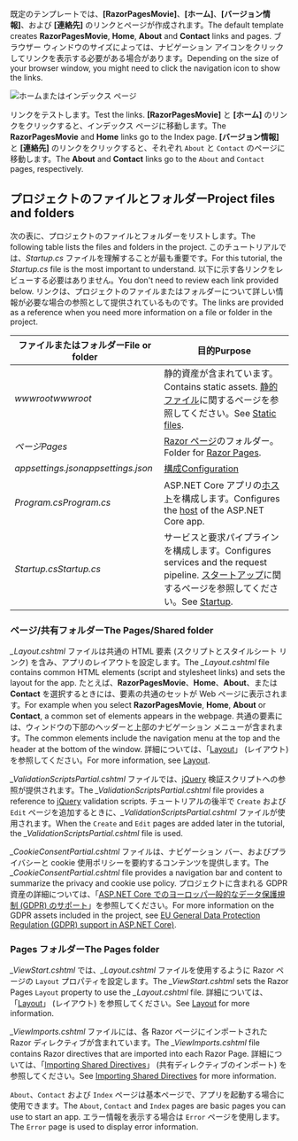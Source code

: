 <span data-ttu-id="0865c-101">既定のテンプレートでは、**[RazorPagesMovie]**、**[ホーム]**、**[バージョン情報]**、および **[連絡先]** のリンクとページが作成されます。</span><span class="sxs-lookup"><span data-stu-id="0865c-101">The default template creates **RazorPagesMovie**, **Home**, **About** and **Contact** links and pages.</span></span> <span data-ttu-id="0865c-102">ブラウザー ウィンドウのサイズによっては、ナビゲーション アイコンをクリックしてリンクを表示する必要がある場合があります。</span><span class="sxs-lookup"><span data-stu-id="0865c-102">Depending on the size of your browser window, you might need to click the navigation icon to show the links.</span></span>

![ホームまたはインデックス ページ](~/tutorials/razor-pages/razor-pages-start/_static/home2.png)

<span data-ttu-id="0865c-104">リンクをテストします。</span><span class="sxs-lookup"><span data-stu-id="0865c-104">Test the links.</span></span> <span data-ttu-id="0865c-105">**[RazorPagesMovie]** と **[ホーム]** のリンクをクリックすると、インデックス ページに移動します。</span><span class="sxs-lookup"><span data-stu-id="0865c-105">The **RazorPagesMovie** and **Home** links go to the Index page.</span></span> <span data-ttu-id="0865c-106">**[バージョン情報]** と **[連絡先]** のリンクをクリックすると、それぞれ `About` と `Contact` のページに移動します。</span><span class="sxs-lookup"><span data-stu-id="0865c-106">The **About** and **Contact** links go to the `About` and `Contact` pages, respectively.</span></span>

## <a name="project-files-and-folders"></a><span data-ttu-id="0865c-107">プロジェクトのファイルとフォルダー</span><span class="sxs-lookup"><span data-stu-id="0865c-107">Project files and folders</span></span>

<span data-ttu-id="0865c-108">次の表に、プロジェクトのファイルとフォルダーをリストします。</span><span class="sxs-lookup"><span data-stu-id="0865c-108">The following table lists the files and folders in the project.</span></span> <span data-ttu-id="0865c-109">このチュートリアルでは、*Startup.cs* ファイルを理解することが最も重要です。</span><span class="sxs-lookup"><span data-stu-id="0865c-109">For this tutorial, the *Startup.cs* file is the most important to understand.</span></span> <span data-ttu-id="0865c-110">以下に示す各リンクをレビューする必要はありません。</span><span class="sxs-lookup"><span data-stu-id="0865c-110">You don't need to review each link provided below.</span></span> <span data-ttu-id="0865c-111">リンクは、プロジェクトのファイルまたはフォルダーについて詳しい情報が必要な場合の参照として提供されているものです。</span><span class="sxs-lookup"><span data-stu-id="0865c-111">The links are provided as a reference when you need more information on a file or folder in the project.</span></span>

| <span data-ttu-id="0865c-112">ファイルまたはフォルダー</span><span class="sxs-lookup"><span data-stu-id="0865c-112">File or folder</span></span> | <span data-ttu-id="0865c-113">目的</span><span class="sxs-lookup"><span data-stu-id="0865c-113">Purpose</span></span> |
| -------------- | ------- |
| <span data-ttu-id="0865c-114">*wwwroot*</span><span class="sxs-lookup"><span data-stu-id="0865c-114">*wwwroot*</span></span> | <span data-ttu-id="0865c-115">静的資産が含まれています。</span><span class="sxs-lookup"><span data-stu-id="0865c-115">Contains static assets.</span></span> <span data-ttu-id="0865c-116">[静的ファイル](xref:fundamentals/static-files)に関するページを参照してください。</span><span class="sxs-lookup"><span data-stu-id="0865c-116">See [Static files](xref:fundamentals/static-files).</span></span> |
| <span data-ttu-id="0865c-117">*ページ*</span><span class="sxs-lookup"><span data-stu-id="0865c-117">*Pages*</span></span> | <span data-ttu-id="0865c-118">[Razor ページ](xref:razor-pages/index)のフォルダー。</span><span class="sxs-lookup"><span data-stu-id="0865c-118">Folder for [Razor Pages](xref:razor-pages/index).</span></span> |
| <span data-ttu-id="0865c-119">*appsettings.json*</span><span class="sxs-lookup"><span data-stu-id="0865c-119">*appsettings.json*</span></span> | [<span data-ttu-id="0865c-120">構成</span><span class="sxs-lookup"><span data-stu-id="0865c-120">Configuration</span></span>](xref:fundamentals/configuration/index) |
| <span data-ttu-id="0865c-121">*Program.cs*</span><span class="sxs-lookup"><span data-stu-id="0865c-121">*Program.cs*</span></span> | <span data-ttu-id="0865c-122">ASP.NET Core アプリの[ホスト](xref:fundamentals/host/index)を構成します。</span><span class="sxs-lookup"><span data-stu-id="0865c-122">Configures the [host](xref:fundamentals/host/index) of the ASP.NET Core app.</span></span> |
| <span data-ttu-id="0865c-123">*Startup.cs*</span><span class="sxs-lookup"><span data-stu-id="0865c-123">*Startup.cs*</span></span> | <span data-ttu-id="0865c-124">サービスと要求パイプラインを構成します。</span><span class="sxs-lookup"><span data-stu-id="0865c-124">Configures services and the request pipeline.</span></span> <span data-ttu-id="0865c-125">[スタートアップ](xref:fundamentals/startup)に関するページを参照してください。</span><span class="sxs-lookup"><span data-stu-id="0865c-125">See [Startup](xref:fundamentals/startup).</span></span> |

### <a name="the-pagesshared-folder"></a><span data-ttu-id="0865c-126">ページ/共有フォルダー</span><span class="sxs-lookup"><span data-stu-id="0865c-126">The Pages/Shared folder</span></span>

<span data-ttu-id="0865c-127">*_Layout.cshtml* ファイルは共通の HTML 要素 (スクリプトとスタイルシート リンク) を含み、アプリのレイアウトを設定します。</span><span class="sxs-lookup"><span data-stu-id="0865c-127">The *_Layout.cshtml* file contains common HTML elements (script and stylesheet links) and sets the layout for the app.</span></span> <span data-ttu-id="0865c-128">たとえば、**RazorPagesMovie**、**Home**、**About**、または **Contact** を選択するときには、要素の共通のセットが Web ページに表示されます。</span><span class="sxs-lookup"><span data-stu-id="0865c-128">For example when you select **RazorPagesMovie**, **Home**, **About** or **Contact**, a common set of elements appears in the webpage.</span></span> <span data-ttu-id="0865c-129">共通の要素には、ウィンドウの下部のヘッダーと上部のナビゲーション メニューが含まれます。</span><span class="sxs-lookup"><span data-stu-id="0865c-129">The common elements include the navigation menu at the top and the header at the bottom of the window.</span></span> <span data-ttu-id="0865c-130">詳細については、「[Layout](xref:mvc/views/layout)」 (レイアウト) を参照してください。</span><span class="sxs-lookup"><span data-stu-id="0865c-130">For more information, see [Layout](xref:mvc/views/layout).</span></span>

<span data-ttu-id="0865c-131">*_ValidationScriptsPartial.cshtml* ファイルでは、[jQuery](https://jquery.com/) 検証スクリプトへの参照が提供されます。</span><span class="sxs-lookup"><span data-stu-id="0865c-131">The *_ValidationScriptsPartial.cshtml* file provides a reference to [jQuery](https://jquery.com/) validation scripts.</span></span> <span data-ttu-id="0865c-132">チュートリアルの後半で `Create` および `Edit` ページを追加するときに、*_ValidationScriptsPartial.cshtml* ファイルが使用されます。</span><span class="sxs-lookup"><span data-stu-id="0865c-132">When the `Create` and `Edit` pages are added later in the tutorial, the *_ValidationScriptsPartial.cshtml* file is used.</span></span>

<span data-ttu-id="0865c-133">*_CookieConsentPartial.cshtml* ファイルは、ナビゲーション バー、およびプライバシーと cookie 使用ポリシーを要約するコンテンツを提供します。</span><span class="sxs-lookup"><span data-stu-id="0865c-133">The *_CookieConsentPartial.cshtml* file provides a navigation bar and content to summarize the privacy and cookie use policy.</span></span> <span data-ttu-id="0865c-134">プロジェクトに含まれる GDPR 資産の詳細については、「[ASP.NET Core でのヨーロッパ一般的なデータ保護規制 (GDPR) のサポート](xref:security/gdpr)」を参照してください。</span><span class="sxs-lookup"><span data-stu-id="0865c-134">For more information on the GDPR assets included in the project, see [EU General Data Protection Regulation (GDPR) support in ASP.NET Core)](xref:security/gdpr).</span></span>

### <a name="the-pages-folder"></a><span data-ttu-id="0865c-135">Pages フォルダー</span><span class="sxs-lookup"><span data-stu-id="0865c-135">The Pages folder</span></span>

<span data-ttu-id="0865c-136">*_ViewStart.cshtml* では、*_Layout.cshtml* ファイルを使用するように Razor ページの `Layout` プロパティを設定します。</span><span class="sxs-lookup"><span data-stu-id="0865c-136">The *_ViewStart.cshtml* sets the Razor Pages `Layout` property to use the *_Layout.cshtml* file.</span></span> <span data-ttu-id="0865c-137">詳細については、「[Layout](xref:mvc/views/layout)」 (レイアウト) を参照してください。</span><span class="sxs-lookup"><span data-stu-id="0865c-137">See [Layout](xref:mvc/views/layout) for more information.</span></span>

<span data-ttu-id="0865c-138">*_ViewImports.cshtml* ファイルには、各 Razor ページにインポートされた Razor ディレクティブが含まれています。</span><span class="sxs-lookup"><span data-stu-id="0865c-138">The *_ViewImports.cshtml* file contains Razor directives that are imported into each Razor Page.</span></span> <span data-ttu-id="0865c-139">詳細については、「[Importing Shared Directives](xref:mvc/views/layout#importing-shared-directives)」 (共有ディレクティブのインポート) を参照してください。</span><span class="sxs-lookup"><span data-stu-id="0865c-139">See [Importing Shared Directives](xref:mvc/views/layout#importing-shared-directives) for more information.</span></span>

<span data-ttu-id="0865c-140">`About`、`Contact` および `Index` ページは基本ページで、アプリを起動する場合に使用できます。</span><span class="sxs-lookup"><span data-stu-id="0865c-140">The `About`, `Contact` and `Index` pages are basic pages you can use to start an app.</span></span> <span data-ttu-id="0865c-141">エラー情報を表示する場合は `Error` ページを使用します。</span><span class="sxs-lookup"><span data-stu-id="0865c-141">The `Error` page is used to display error information.</span></span>
